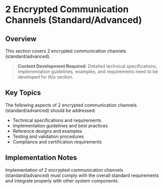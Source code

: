 # 2 Encrypted Communication Channels (Standard/Advanced)

## Overview

This section covers 2 encrypted communication channels (standard/advanced).

> **Content Development Required**: Detailed technical specifications, implementation guidelines, examples, and requirements need to be developed for this section.

## Key Topics

The following aspects of 2 encrypted communication channels (standard/advanced) should be addressed:

- Technical specifications and requirements
- Implementation guidelines and best practices
- Reference designs and examples
- Testing and validation procedures
- Compliance and certification requirements

## Implementation Notes

Implementation of 2 encrypted communication channels (standard/advanced) must comply with the overall standard requirements and integrate properly with other system components.

